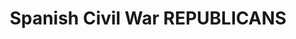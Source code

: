 ---
layout: product
title: "Spanish Civil War REPUBLICANS"
price: "1200" 
desc: "Set boja"
img_path: "/assets/img/A.MIG-7227.webp"
brand: "AMMO"
available: true
special_offer: true
new: false
soon: false
cat: "020000"
subcat: "020100"
subsubcat: "020102"
sifra: "A.MIG-7227"
popular: false
---